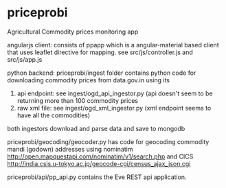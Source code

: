 # priceprobi
Agricultural Commodity prices monitoring app

angularjs client:
consists of ppapp which is a angular-material based client that uses leaflet directive for mapping. see src/js/controller.js
and src/js/app.js


python backend:
priceprobi/ingest folder contains python code for downloading commodity prices from data.gov.in using its
 1. api endpoint: see ingest/ogd_api_ingestor.py (api doesn't seem to be returning more than 100 commodity prices
 2. raw xml file: see ingest/ogd_xml_ingestor.py (xml endpoint seems to have all the commodities)

 both ingestors download and parse data and save to mongodb

priceprobi/geocoding/geocoder.py has code for geocoding commodity mandi (godown) addresses using
nominatim http://open.mapquestapi.com/nominatim/v1/search.php
and CICS http://india.csis.u-tokyo.ac.jp/geocode-cgi/census_ajax_json.cgi

priceprobi/api/pp_api.py contains the Eve REST api application.